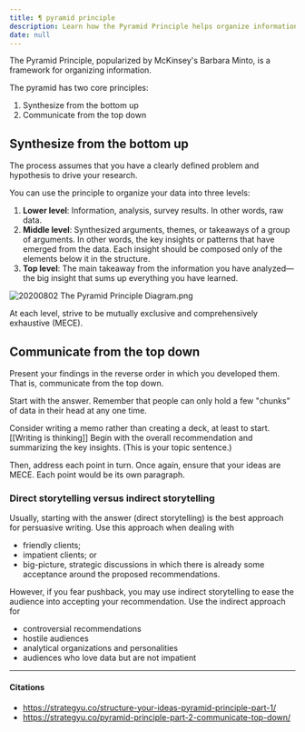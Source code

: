 ```yaml
---
title: ¶ pyramid principle
description: Learn how the Pyramid Principle helps organize information by synthesizing data from the bottom up and communicating key insights clearly from the top down for effective persuasive writing.
date: null
---
```


The Pyramid Principle, popularized by McKinsey's Barbara Minto, is a framework for organizing information.

The pyramid has two core principles:

1.  Synthesize from the bottom up
2.  Communicate from the top down

## Synthesize from the bottom up

The process assumes that you have a clearly defined problem and hypothesis to drive your research.

You can use the principle to organize your data into three levels:

1.  **Lower level**: Information, analysis, survey results. In other words, raw data.
2.  **Middle level**: Synthesized arguments, themes, or takeaways of a group of arguments. In other words, the key insights or patterns that have emerged from the data. Each insight should be composed only of the elements below it in the structure.
3.  **Top level**: The main takeaway from the information you have analyzed—the big insight that sums up everything you have learned.

![20200802 The Pyramid Principle Diagram.png](https://publish-01.obsidian.md/access/5bf4c22f8416d93237aa3630d0fd9c7c/assets/20200802%20The%20Pyramid%20Principle%20Diagram.png)

At each level, strive to be mutually exclusive and comprehensively exhaustive (MECE).

## Communicate from the top down

Present your findings in the reverse order in which you developed them. That is, communicate from the top down.

Start with the answer. Remember that people can only hold a few "chunks" of data in their head at any one time.

Consider writing a memo rather than creating a deck, at least to start. [[Writing is thinking]] Begin with the overall recommendation and summarizing the key insights. (This is your topic sentence.)

Then, address each point in turn. Once again, ensure that your ideas are MECE. Each point would be its own paragraph.

### Direct storytelling versus indirect storytelling

Usually, starting with the answer (direct storytelling) is the best approach for persuasive writing. Use this approach when dealing with

- friendly clients;
- impatient clients; or
- big-picture, strategic discussions in which there is already some acceptance around the proposed recommendations.

However, if you fear pushback, you may use indirect storytelling to ease the audience into accepting your recommendation. Use the indirect approach for

- controversial recommendations
- hostile audiences
- analytical organizations and personalities
- audiences who love data but are not impatient

---

#### Citations

- https://strategyu.co/structure-your-ideas-pyramid-principle-part-1/
- https://strategyu.co/pyramid-principle-part-2-communicate-top-down/

